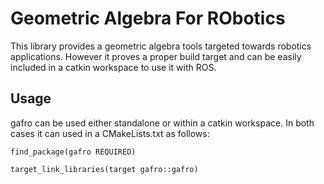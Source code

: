 # Geometric Algebra For RObotics

This library provides a geometric algebra tools targeted towards robotics applications. However it proves a proper build target and can be easily included in a catkin workspace to use it with ROS. 

## Usage
gafro can be used either standalone or within a catkin workspace. In both cases it can used in a CMakeLists.txt as follows:

	find_package(gafro REQUIRED)

	target_link_libraries(target gafro::gafro) 

